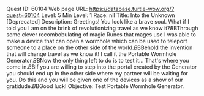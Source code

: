 Quest ID: 60104
Web page URL: https://database.turtle-wow.org/?quest=60104
Level: 5
Min Level: 1
Race: nil
Title: Into the Unknown [Deprecated]
Description: Greetings! You look like a brave soul. What if I told you I am on the brink of revolutionizing travel as we know it?$B$BThrough some clever recombobulating of magic Runes that mages use I was able to make a device that can open a wormhole which can be used to teleport someone to a place on the other side of the world.$B$BBehold the invention that will change travel as we know it! I call it the Portable Wormhole Generator.$B$BNow the only thing left to do is to test it... That's where you come in.$B$BIf you are willing to step into the portal created by the Generator you should end up in the other side where my partner will be waiting for you. Do this and you will be given one of the devices as a show of our gratidude.$B$BGood luck!
Objective: Test Portable Wormhole Generator.
